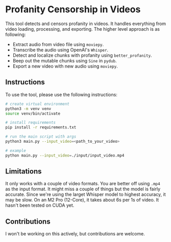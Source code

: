 # Profanity Censorship in Videos
This tool detects and censors profanity in videos. It handles everything from video loading, processing, and exporting. The higher level approach is as following:

- Extract audio from video file using `moviepy`.
- Transcribe the audio using OpenAI's `Whisper`.
- Detect and localize chunks with profanity using `better_profanity`.
- Beep out the mutable chunks using `Sine` in `pydub`.
- Export a new video with new audio using `moviepy`.

## Instructions
To use the tool, please use the following instructions:

```sh
# create virtual environment
python3 -m venv venv
source venv/bin/activate

# install requirements
pip install -r requirements.txt

# run the main script with args
python3 main.py --input_video=<path_to_your_video>

# example
python main.py --input_video=./input/input_video.mp4
```

## Limitations
It only works with a couple of video formats. You are better off using `.mp4` as the input format. It might miss a couple of things but the model is fairly accurate. Since we're using the larget Whisper model to highest accuracy, it may be slow. On an M2 Pro (12-Core), it takes about 6s per 1s of video. It hasn't been tested on CUDA yet.

## Contributions
I won't be working on this actively, but contributions are welcome.